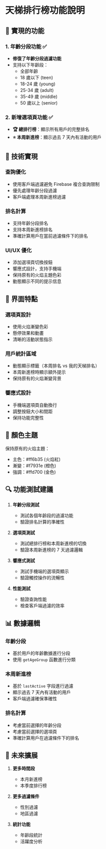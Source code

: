 # 天梯排行榜功能說明

## 🎯 實現的功能

### 1. 年齡分段功能 ✅

- **修復了年齡分段過濾功能**
- 支持以下年齡段：
  - 全部年齡
  - 18 歲以下 (teen)
  - 18-24 歲 (young)
  - 25-34 歲 (adult)
  - 35-49 歲 (middle)
  - 50 歲以上 (senior)

### 2. 新增選項頁功能 ✅

- **🏆 總排行榜**：顯示所有用戶的完整排名
- **⭐ 本周新進榜**：顯示過去 7 天內有活動的用戶

## 🔧 技術實現

### 查詢優化

- 使用客戶端過濾避免 Firebase 複合查詢限制
- 優先處理年齡分段過濾
- 客戶端處理本周新進榜過濾

### 排名計算

- 支持年齡分段排名
- 支持本周新進榜排名
- 準確計算用戶在當前過濾條件下的排名

### UI/UX 優化

- 添加選項頁切換按鈕
- 響應式設計，支持手機端
- 保持原有的火焰主題色彩
- 動態顯示不同的提示信息

## 📱 界面特點

### 選項頁設計

- 使用火焰漸變色彩
- 懸停效果和動畫
- 清晰的活動狀態指示

### 用戶統計區域

- 動態顯示標籤（本周排名 vs 我的天梯排名）
- 本周新進榜時顯示額外提示
- 保持原有的火焰漸變背景

### 響應式設計

- 手機端選項頁自動換行
- 調整按鈕大小和間距
- 保持功能完整性

## 🎨 顏色主題

保持原有的火焰主題：

- 主色：#ff6b35 (火焰紅)
- 漸變：#f7931e (橙色)
- 強調：#ffd700 (金色)

## 🔍 功能測試建議

1. **年齡分段測試**

   - 測試各個年齡段的過濾功能
   - 驗證排名計算的準確性

2. **選項頁測試**

   - 測試總排行榜和本周新進榜的切換
   - 驗證本周新進榜的 7 天過濾邏輯

3. **響應式測試**

   - 測試手機端的選項頁顯示
   - 驗證觸控操作的流暢性

4. **性能測試**
   - 驗證查詢性能
   - 檢查客戶端過濾的效率

## 📊 數據邏輯

### 年齡分段

- 基於用戶的年齡數據進行分段
- 使用 `getAgeGroup` 函數進行分類

### 本周新進榜

- 基於 `lastActive` 字段進行過濾
- 顯示過去 7 天內有活動的用戶
- 客戶端過濾確保準確性

### 排名計算

- 考慮當前選擇的年齡分段
- 考慮當前選擇的選項頁
- 準確計算用戶在過濾條件下的排名

## 🚀 未來擴展

1. **更多時間段**

   - 本月新進榜
   - 本季度排行榜

2. **更多過濾條件**

   - 性別過濾
   - 地區過濾

3. **統計功能**
   - 年齡段統計
   - 活躍度分析
